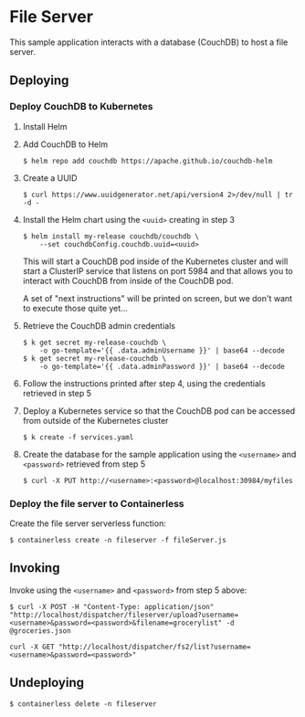 # File Server

This sample application interacts with a database (CouchDB) to host a file
server.

## Deploying

### Deploy CouchDB to Kubernetes

1. Install Helm

2. Add CouchDB to Helm

    ```
    $ helm repo add couchdb https://apache.github.io/couchdb-helm
    ```

3. Create a UUID

    ```
    $ curl https://www.uuidgenerator.net/api/version4 2>/dev/null | tr -d -
    ```

4. Install the Helm chart using the `<uuid>` creating in step 3

    ```
    $ helm install my-release couchdb/couchdb \
        --set couchdbConfig.couchdb.uuid=<uuid>
    ```

    This will start a CouchDB pod inside of the Kubernetes cluster and will
    start a ClusterIP service that listens on port 5984 and that allows you to
    interact with CouchDB from inside of the CouchDB pod.

    A set of "next instructions" will be printed on screen, but we don't want to
    execute those quite yet...

5. Retrieve the CouchDB admin credentials

    ```
    $ k get secret my-release-couchdb \
        -o go-template='{{ .data.adminUsername }}' | base64 --decode
    $ k get secret my-release-couchdb \
        -o go-template='{{ .data.adminPassword }}' | base64 --decode
    ```

6. Follow the instructions printed after step 4, using the credentials retrieved
    in step 5

7. Deploy a Kubernetes service so that the CouchDB pod can be accessed from
    outside of the Kubernetes cluster

    ```
    $ k create -f services.yaml
    ```

8. Create the database for the sample application using the `<username>` and
    `<password>` retrieved from step 5

    ```
    $ curl -X PUT http://<username>:<password>@localhost:30984/myfiles
    ```

### Deploy the file server to Containerless

Create the file server serverless function:

```
$ containerless create -n fileserver -f fileServer.js
```

## Invoking

Invoke using the `<username>` and `<password>` from step 5 above:

```
$ curl -X POST -H "Content-Type: application/json" "http://localhost/dispatcher/fileserver/upload?username=<username>&password=<password>&filename=grocerylist" -d @groceries.json
```

```
curl -X GET "http://localhost/dispatcher/fs2/list?username=<username>&password=<password>"
```

## Undeploying

```
$ containerless delete -n fileserver
```